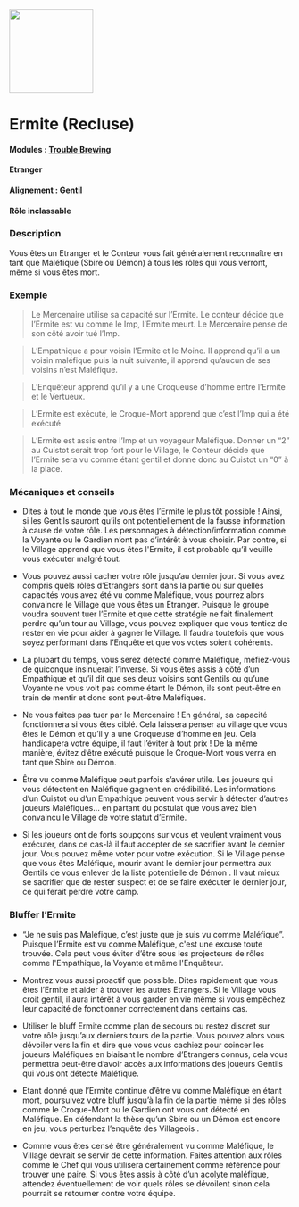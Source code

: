 <img src="https://github.com/brain-academy/wiki/blob/master/public/img/blood-on-the-clocktower/roles/recluse.png?raw=true" height="150"> 

# Ermite (Recluse)

#### Modules : [Trouble Brewing](https://brain-academy.github.io/wiki/blood-on-the-clocktower/modules/trouble-brewing)
#### Etranger
#### Alignement : Gentil
#### Rôle inclassable


### Description
Vous êtes un Etranger et le Conteur vous fait généralement reconnaître en tant que Maléfique (Sbire ou Démon) à tous les rôles qui vous verront, même si vous êtes mort.


### Exemple
> Le Mercenaire utilise sa capacité sur l’Ermite. Le conteur décide que l’Ermite est vu comme le Imp, l’Ermite meurt. Le Mercenaire pense de son côté avoir tué l’Imp.

> L’Empathique a pour voisin l’Ermite et le Moine. Il apprend qu’il a un voisin maléfique puis la nuit suivante, il apprend qu’aucun de ses voisins n’est Maléfique.

> L’Enquêteur apprend qu’il y a une Croqueuse d’homme entre l’Ermite et le Vertueux.

> L’Ermite est exécuté, le Croque-Mort apprend que c’est l’Imp qui a été exécuté

> L’Ermite est assis entre l’Imp et un voyageur Maléfique. Donner un “2” au Cuistot serait trop fort pour le Village, le Conteur décide que l’Ermite sera vu comme étant gentil et donne donc au Cuistot un “0” à la place.


### Mécaniques et conseils
- Dites à tout le monde que vous êtes l’Ermite le plus tôt possible ! Ainsi, si les Gentils sauront qu’ils ont potentiellement de la fausse information à cause de votre rôle. Les personnages  à détection/information comme la Voyante ou le Gardien n’ont pas d’intérêt à vous choisir. Par contre, si le Village apprend que vous êtes l'Ermite, il est probable qu’il veuille vous exécuter malgré tout.

- Vous pouvez aussi cacher votre rôle jusqu’au dernier jour. Si vous avez compris quels rôles d’Etrangers sont dans la partie ou sur quelles capacités vous avez été vu comme Maléfique, vous pourrez alors convaincre le Village que vous êtes un Etranger. Puisque le groupe voudra souvent tuer l’Ermite et que cette stratégie ne fait finalement perdre qu’un tour au Village, vous pouvez expliquer que vous tentiez de rester en vie pour aider à gagner le Village. Il faudra toutefois que vous soyez performant dans l’Enquête et que vos votes soient cohérents.

- La plupart du temps, vous serez détecté comme Maléfique, méfiez-vous de quiconque insinuerait l’inverse. Si vous êtes assis à côté d’un Empathique et qu’il dit que ses deux voisins sont Gentils ou qu’une Voyante ne vous voit pas comme étant le Démon, ils sont peut-être en train de mentir et donc sont peut-être Maléfiques.

- Ne vous faites pas tuer par le Mercenaire ! En général, sa capacité fonctionnera si vous êtes ciblé. Cela laissera penser au village que vous êtes le Démon et qu’il y a une Croqueuse d’homme en jeu. Cela handicapera votre équipe, il faut l’éviter à tout prix ! De la même manière, évitez d’être exécuté puisque le Croque-Mort vous verra en tant que Sbire ou Démon.

- Être vu comme Maléfique peut parfois s’avérer utile. Les joueurs qui vous détectent en Maléfique gagnent en crédibilité. Les informations d’un Cuistot ou d’un Empathique peuvent vous servir à détecter d’autres joueurs Maléfiques… en partant du postulat que vous avez bien convaincu le Village de votre statut d’Ermite. 

- Si les joueurs ont de forts soupçons sur vous et veulent vraiment vous exécuter, dans ce cas-là il faut accepter de se sacrifier avant le dernier jour. Vous pouvez même voter pour votre exécution. Si le Village pense que vous êtes Maléfique, mourir avant le dernier jour permettra aux Gentils de vous enlever de la liste potentielle de Démon . Il vaut mieux se sacrifier que de rester suspect et de se faire exécuter le dernier jour, ce qui ferait perdre votre camp.


### Bluffer l’Ermite
- “Je ne suis pas Maléfique, c’est juste que je suis vu comme Maléfique”. Puisque l’Ermite est vu comme Maléfique, c'est une excuse toute trouvée. Cela peut vous éviter d’être sous les projecteurs de rôles comme l'Empathique, la Voyante et même l'Enquêteur.

- Montrez vous aussi proactif que possible. Dites rapidement que vous êtes l’Ermite et aider à trouver les autres Etrangers. Si le Village vous croit gentil, il aura intérêt à vous garder en vie même si vous empêchez leur capacité de fonctionner correctement dans certains cas.

- Utiliser le bluff Ermite comme plan de secours ou restez discret sur votre rôle jusqu’aux derniers tours de la partie. Vous pouvez alors vous dévoiler vers la fin et dire que vous vous cachiez pour coincer les joueurs Maléfiques en biaisant le nombre d’Etrangers connus, cela vous permettra peut-être d’avoir accès aux informations des joueurs Gentils qui vous ont détecté Maléfique.

- Etant donné que l’Ermite continue d’être vu comme Maléfique en étant mort, poursuivez votre bluff jusqu’à la fin de la partie même si des rôles comme le Croque-Mort ou le Gardien ont vous ont détecté en Maléfique. En défendant la thèse qu’un Sbire ou un Démon est encore en jeu, vous perturbez l’enquête des Villageois .

- Comme vous êtes censé être généralement vu comme Maléfique, le Village devrait se servir de cette information. Faites attention aux rôles comme le Chef qui vous utilisera certainement comme référence pour trouver une paire. Si vous êtes assis à côté d’un acolyte maléfique, attendez éventuellement de voir quels rôles se dévoilent sinon cela pourrait se retourner contre votre équipe.
